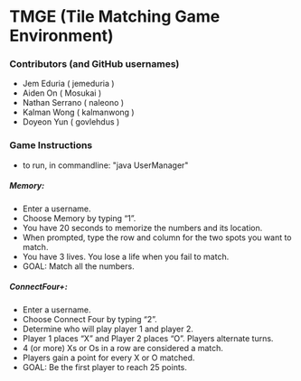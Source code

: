 # TMGE (Tile Matching Game Environment)

###  Contributors (and GitHub usernames)
- Jem Eduria ( jemeduria )
- Aiden On ( Mosukai )
- Nathan Serrano ( naleono )
- Kalman Wong ( kalmanwong )
- Doyeon Yun ( govlehdus )

### Game Instructions
- to run, in commandline: "java UserManager"
##### Memory:
- Enter a username.
- Choose Memory by typing “1”.
- You have 20 seconds to memorize the numbers and its location.
- When prompted, type the row and column for the two spots you want to match.
- You have 3 lives. You lose a life when you fail to match.
- GOAL: Match all the numbers.

##### ConnectFour+:
- Enter a username. 
- Choose Connect Four by typing “2”. 
- Determine who will play player 1 and player 2.
- Player 1 places “X” and Player 2 places “O”. Players alternate turns. 
- 4 (or more) Xs or Os in a row are considered a match. 
- Players gain a point for every X or O matched. 
- GOAL: Be the first player to reach 25 points.

  
